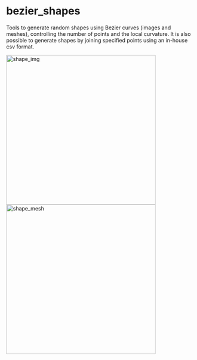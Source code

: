 # bezier_shapes

Tools to generate random shapes using Bezier curves (images and meshes), controlling the number of points and the local curvature. It is also possible to generate shapes by joining specified points using an in-house csv format.



<img width="400" alt="shape_img" src="https://user-images.githubusercontent.com/44053700/64610237-1c6b5d00-d3cf-11e9-8621-ce07e4e5d14a.png"> <img width="400" alt="shape_mesh" src="https://user-images.githubusercontent.com/44053700/64610352-576d9080-d3cf-11e9-8cb8-197aee1de5a3.png">
